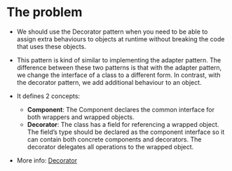 # The problem

- We should use the Decorator pattern when you need to be able to assign extra behaviours to objects at runtime without breaking the code that uses these objects.

- This pattern is kind of similar to implementing the adapter pattern. The difference between these two patterns is that with the adapter pattern, we change the interface of a class to a different form. In contrast, with the decorator pattern, we add additional behaviour to an object.

- It defines 2 concepts:
    - **Component**: The Component declares the common interface for both wrappers and wrapped objects.
    - **Decorator**:  The class has a field for referencing a wrapped object. The field’s type should be declared as the component interface so it can contain both concrete components and decorators. The decorator delegates all operations to the wrapped object.


- More info: [Decorator](https://refactoring.guru/design-patterns/decorator)
